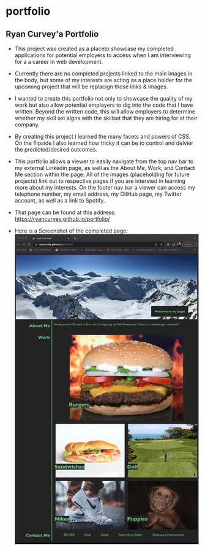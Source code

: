 # portfolio

## Ryan Curvey'a Portfolio

* This project was created as a placeto showcase my completed applications for potential employers to access when I am interviewing for a a career in web development.

* Currently there are no completed projects linked to the main images in the body, but some of my interests are acting as a place holder for the upcoming project that will be replacign those links & images.

* I wanted to create this portfolio not only to showcase the quality of my work but also allow potential employers to dig into the code that I have written. Beyond the written code, this will allow employers to determine whether my skill set algns with the skillset that they are hiring for at their company.

* By creating this project I learned the many facets and powers of CSS. On the flipside I also learned how tricky it can be to control and delvier the predicted/desired outcomes.

* This portfolio allows a viewer to easily navigate from the top nav bar to my external Linkedin page, as well as the About Me, Work, and Contact Me section within the page. All of the images (placeholding for future projects) link out to respective pages if you are intersted in learning more about my interests. On the footer nav bar a viewer can access my telephone number, my email address, my GitHub page, my Twitter account, as well as a link to Spotify.

* That page can be found at this address: https://ryancurvey.github.io/portfolio/

* Here is a Screenshot of the completed page:
![Screenshot of portfolio.](./assets/images/Screen%20Shot%202022-11-17%20at%206.32.33%20PM.png)